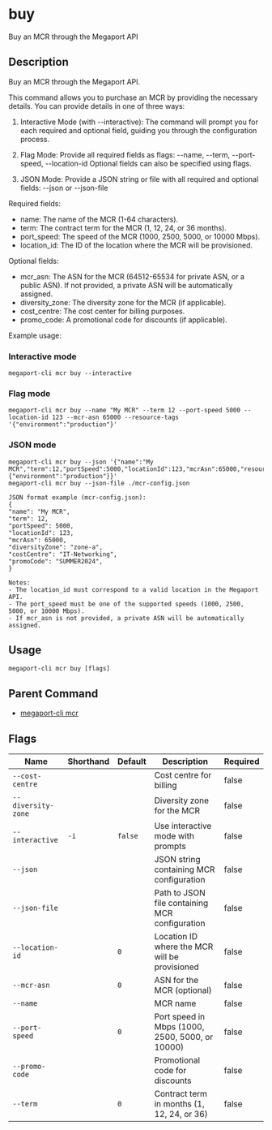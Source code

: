 # buy

Buy an MCR through the Megaport API

## Description

Buy an MCR through the Megaport API.

This command allows you to purchase an MCR by providing the necessary details.
You can provide details in one of three ways:

1. Interactive Mode (with --interactive):
The command will prompt you for each required and optional field, guiding you through the configuration process.

2. Flag Mode:
Provide all required fields as flags:
--name, --term, --port-speed, --location-id
Optional fields can also be specified using flags.

3. JSON Mode:
Provide a JSON string or file with all required and optional fields:
--json <json-string> or --json-file <path>

Required fields:
- name: The name of the MCR (1-64 characters).
- term: The contract term for the MCR (1, 12, 24, or 36 months).
- port_speed: The speed of the MCR (1000, 2500, 5000, or 10000 Mbps).
- location_id: The ID of the location where the MCR will be provisioned.

Optional fields:
- mcr_asn: The ASN for the MCR (64512-65534 for private ASN, or a public ASN). If not provided, a private ASN will be automatically assigned.
- diversity_zone: The diversity zone for the MCR (if applicable).
- cost_centre: The cost center for billing purposes.
- promo_code: A promotional code for discounts (if applicable).

Example usage:

### Interactive mode
```
megaport-cli mcr buy --interactive

```
### Flag mode
```
megaport-cli mcr buy --name "My MCR" --term 12 --port-speed 5000 --location-id 123 --mcr-asn 65000 --resource-tags '{"environment":"production"}'

```
### JSON mode
```
megaport-cli mcr buy --json '{"name":"My MCR","term":12,"portSpeed":5000,"locationId":123,"mcrAsn":65000,"resourceTags":{"environment":"production"}}'
megaport-cli mcr buy --json-file ./mcr-config.json

JSON format example (mcr-config.json):
{
"name": "My MCR",
"term": 12,
"portSpeed": 5000,
"locationId": 123,
"mcrAsn": 65000,
"diversityZone": "zone-a",
"costCentre": "IT-Networking",
"promoCode": "SUMMER2024",
}

Notes:
- The location_id must correspond to a valid location in the Megaport API.
- The port_speed must be one of the supported speeds (1000, 2500, 5000, or 10000 Mbps).
- If mcr_asn is not provided, a private ASN will be automatically assigned.

```


## Usage

```
megaport-cli mcr buy [flags]
```



## Parent Command

* [megaport-cli mcr](megaport-cli_mcr.md)




## Flags

| Name | Shorthand | Default | Description | Required |
|------|-----------|---------|-------------|----------|
| `--cost-centre` |  |  | Cost centre for billing | false |
| `--diversity-zone` |  |  | Diversity zone for the MCR | false |
| `--interactive` | `-i` | `false` | Use interactive mode with prompts | false |
| `--json` |  |  | JSON string containing MCR configuration | false |
| `--json-file` |  |  | Path to JSON file containing MCR configuration | false |
| `--location-id` |  | `0` | Location ID where the MCR will be provisioned | false |
| `--mcr-asn` |  | `0` | ASN for the MCR (optional) | false |
| `--name` |  |  | MCR name | false |
| `--port-speed` |  | `0` | Port speed in Mbps (1000, 2500, 5000, or 10000) | false |
| `--promo-code` |  |  | Promotional code for discounts | false |
| `--term` |  | `0` | Contract term in months (1, 12, 24, or 36) | false |



